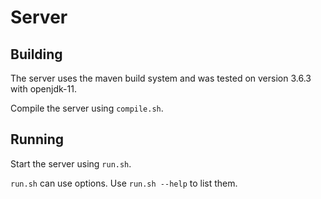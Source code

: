# Server

## Building

The server uses the maven build system and was tested on version 3.6.3 with openjdk-11.

Compile the server using `compile.sh`.

## Running

Start the server using `run.sh`.

`run.sh` can use options. Use `run.sh --help` to list them.
